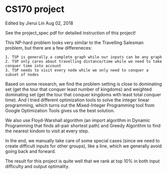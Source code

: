 # CS170 project
Edited by Jierui Lin Aug 02, 2018

See the project_spec pdf for detailed instruction of this project!

This NP-hard problem looks very similar to the Travelling Salesman problem, but there are a few differeneces:

    1. TSP is generally a complete graph while our inputs can be any graph
    2. TSP only cares about travelling distance/time while we need to take conquer time into account
    3. TSP needs to visit every node while we only need to conquer a subset of nodes
    
Based on some research, we find the problem setting is close to dominating set (get the tour that conquer least number of kingdoms)
and weighted dominating set (get the tour that conquer kingdoms with least total conquer time). And I tried different optimization
tools to solve the integer linear programming, which turns out the Mixed-Integer Programming tool from Google Optimization Tools gives
us the best solution.

We also use Floyd-Warshall algorithm (an import algorithm in Dynamic Programming that finds all-pair shortest path) and Greedy Algorithm
to find the nearest kindom to visit at every step.

In the end, we manually take care of some special cases (since we need to create difficult inputs for other groups), like a line, which 
we generally avoid going back and forward.

The result for this project is quite well that we rank at top 10% in both input difficulty and output optimality.
